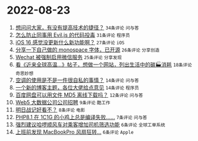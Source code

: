 # 2022-08-23

1. [想问问大家，有没有提高技术的捷径？](https://www.v2ex.com/t/874698) `34条评论` `问与答`
1. [怎么防止同事用 Evil.js 的代码投毒](https://www.v2ex.com/t/874717) `31条评论` `程序员`
1. [iOS 16 感觉没更新什么新功能啊？](https://www.v2ex.com/t/874708) `27条评论` `iOS`
1. [分享一下自己做的 monospace 字体，已开源](https://www.v2ex.com/t/874714) `26条评论` `分享创造`
1. [Wechat 被强制启用微信服务](https://www.v2ex.com/t/874702) `25条评论` `分享发现`
1. [看《近来全球高温…》帖子，想做一个网站，列出生活中的碳🏭消耗](https://www.v2ex.com/t/874720) `18条评论` `奇思妙想`
1. [空调的使用是不是一件很自私的事情？](https://www.v2ex.com/t/874716) `14条评论` `问与答`
1. [一个新的博客主题，各位大佬给点意见](https://www.v2ex.com/t/874710) `14条评论` `程序员`
1. [百度网盘可以用文件 MD5 离线下载吗？](https://www.v2ex.com/t/874699) `12条评论` `问与答`
1. [Web5 大数据公司公司招聘](https://www.v2ex.com/t/874709) `9条评论` `酷工作`
1. [明日战记好看不？](https://www.v2ex.com/t/874706) `8条评论` `电影`
1. [PHP8.1 在 1C1G 的小鸡上总是编译失败……](https://www.v2ex.com/t/874704) `7条评论` `问与答`
1. [强烈建议哈啰顺风车对乘客增加司机筛选功能](https://www.v2ex.com/t/874723) `6条评论` `全球工单系统`
1. [上班前发现 MacBookPro 风扇狂转...](https://www.v2ex.com/t/874713) `6条评论` `Apple`
